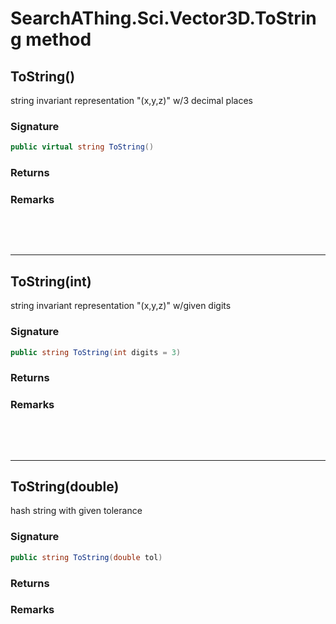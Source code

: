 # SearchAThing.Sci.Vector3D.ToString method
## ToString()
string invariant representation "(x,y,z)"
            w/3 decimal places

### Signature
```csharp
public virtual string ToString()
```
### Returns

### Remarks


<p>&nbsp;</p>
<p>&nbsp;</p>
<hr/>

## ToString(int)
string invariant representation "(x,y,z)" w/given digits

### Signature
```csharp
public string ToString(int digits = 3)
```
### Returns

### Remarks


<p>&nbsp;</p>
<p>&nbsp;</p>
<hr/>

## ToString(double)
hash string with given tolerance

### Signature
```csharp
public string ToString(double tol)
```
### Returns

### Remarks

